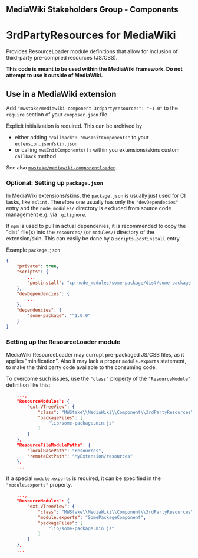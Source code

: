 ## MediaWiki Stakeholders Group - Components
# 3rdPartyResources for MediaWiki

Provides ResourceLoader module definitions that allow for inclusion of third-party pre-compiled resources (JS/CSS).

**This code is meant to be used within the MediaWiki framework. Do not attempt to use it outside of MediaWiki.**

## Use in a MediaWiki extension

Add `"mwstake/mediawiki-component-3rdpartyresources": "~1.0"` to the `require` section of your `composer.json` file.

Explicit initialization is required. This can be archived by
- either adding `"callback": "mwsInitComponents"` to your `extension.json`/`skin.json`
- or calling `mwsInitComponents();` within you extensions/skins custom `callback` method

See also [`mwstake/mediawiki-componentloader`](https://github.com/hallowelt/mwstake-mediawiki-componentloader).

### Optional: Setting up `package.json`

In MediaWiki extensions/skins, the `package.json` is usually just used for CI tasks, like `eslint`. Therefore one usually has only the `"devDependecies"` entry and the `node_modules/` directory is excluded from source code management e.g. via `.gitignore`.

If `npm` is used to pull in actual dependenies, it is recommended to copy the "dist" file(s) into the `resources/` (or `modules/`) directory of the extension/skin. This can easily be done by a `scripts.postinstall` entry.

Example `package.json`

```json
{
	"private": true,
	"scripts": {
		...
		"postinstall": "cp node_modules/some-package/dist/some-package.min.js resources/lib/"
	},
	"devDependencies": {
		...
	},
	"dependencies": {
		"some-package": "^1.0.0"
	}
}
```

### Setting up the ResourceLoader module

MediaWiki ResourceLoader may currupt pre-packaged JS/CSS files, as it applies "minification". Also it may lack a proper `module.exports` statement, to make the third party code available to the consuming code.

To overcome such issues, use the `"class"` property of the `"ResourceModule"` definition like this:

```json
	...,
	"ResourceModules": {
		"ext.VTreeView": {
			"class": "MWStake\\MediaWiki\\Component\\3rdPartyResources\\ResourceLoader\\DistFiles",
			"packageFiles": [
				"lib/some-package.min.js"
			]
		}
	},
	"ResourceFileModulePaths": {
		"localBasePath": "resources",
		"remoteExtPath": "MyExtension/resources"
	},
	...
```

If a special `module.exports` is required, it can be specified in the `"module.exports"` property.

```json
	...,
	"ResourceModules": {
		"ext.VTreeView": {
			"class": "MWStake\\MediaWiki\\Component\\3rdPartyResources\\ResourceLoader\\DistFiles",
			"module.exports": "SomePackageComponent",
			"packageFiles": [
				"lib/some-package.min.js"
			]
		}
	},
	...
```